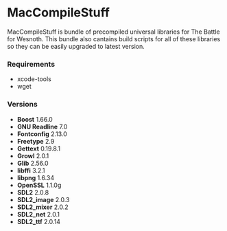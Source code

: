 # MacCompileStuff
MacCompileStuff is bundle of precompiled universal libraries for The Battle for Wesnoth. This bundle also cantains build scripts for all of these libraries so they can be easily upgraded to latest version.

### Requirements
* xcode-tools
* wget

### Versions
* **Boost** 1.66.0
* **GNU Readline** 7.0
* **Fontconfig** 2.13.0
* **Freetype** 2.9
* **Gettext** 0.19.8.1
* **Growl** 2.0.1
* **Glib** 2.56.0
* **libffi** 3.2.1
* **libpng** 1.6.34
* **OpenSSL** 1.1.0g
* **SDL2** 2.0.8
* **SDL2_image** 2.0.3
* **SDL2_mixer** 2.0.2
* **SDL2_net** 2.0.1
* **SDL2_ttf** 2.0.14

